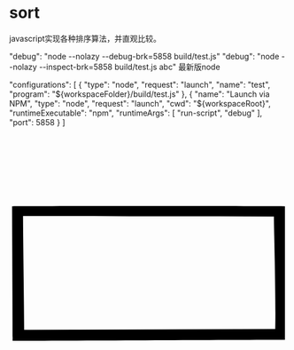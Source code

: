 # sort
javascript实现各种排序算法，并直观比较。


"debug": "node --nolazy --debug-brk=5858 build/test.js"
"debug": "node --nolazy --inspect-brk=5858 build/test.js abc"        最新版node

"configurations": [
    {
      "type": "node",
      "request": "launch",
      "name": "test",
      "program": "${workspaceFolder}/build/test.js"
    },
    {
      "name": "Launch via NPM",
      "type": "node",
      "request": "launch",
      "cwd": "${workspaceRoot}",
      "runtimeExecutable": "npm",
      "runtimeArgs": [
        "run-script",
        "debug"
      ],
      "port": 5858
    }
  ]



<svg width="512" height="512" xmlns="http://www.w3.org/2000/svg">
 <title/>

 <g>
  <title>background</title>
  <rect fill="none" id="canvas_background" height="402" width="582" y="-1" x="-1"/>
 </g>
 <g>
  <title>Layer 1</title>
  <g id="icomoon-ignore"/>
  <path stroke="null" id="svg_1" d="m497.999984,128.743203c-86.285511,-0.600366 -460.325521,-0.474763 -492.999984,0c0.962888,220.717251 1.155465,238.779093 0.962888,242.256785c93.400394,0 398.636711,-1.738846 492.037096,-1.738846c0,-77.088744 0,-163.429195 0,-240.517939zm-471.187485,222.549886c-0.333333,-68.008118 -1.666667,-137.016236 -2,-205.024355c146.458329,0 306.916657,1 453.374986,1c-0.531787,7.784035 3.70716,145.062116 2.303263,202.446124l-442.678249,1.578231z"/>
 </g>
</svg>
